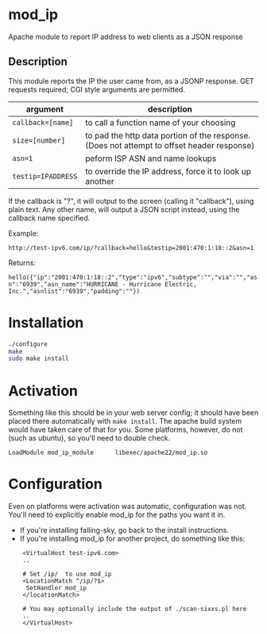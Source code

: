 # mod_ip

Apache module to report IP address to web clients as a JSON response

## Description

This module reports the IP the user came from, as a JSONP response.
GET requests required; CGI style arguments are permitted.

| argument           | description                                             |
|--------------------|---------------------------------------------------------|
| `callback=[name]`  | to call a function name of your choosing                |
| `size=[number]`    | to pad the http data portion of the response.  (Does not attempt to offset header response) |
| `asn=1`            | peform ISP ASN and name lookups                         |
| `testip=IPADDRESS` | to override the IP address, force it to look up another |

If the callback is "?", it will output to the screen (calling it "callback"),
using plain text.  Any other name, will output a JSON script instead,
using the callback name specified.

Example:

`http://test-ipv6.com/ip/?callback=hello&testip=2001:470:1:18::2&asn=1`

Returns:

`hello({"ip":"2001:470:1:18::2","type":"ipv6","subtype":"","via":"","asn":"6939","asn_name":"HURRICANE - Hurricane Electric, Inc.","asnlist":"6939","padding":""})`

# Installation

```Bash
./configure
make
sudo make install   
```

# Activation 

Something like this should be in your web server config; it should have been
placed there automatically with `make install`.  The apache build system
would have taken care of that for you.  Some platforms, however, do not (such
as ubuntu), so you'll need to double check.

```ApacheConfig
LoadModule mod_ip_module      libexec/apache22/mod_ip.so
```

# Configuration

Even on platforms were activation was automatic, configuration was not.
You'll need to explicitly enable mod_ip for the paths you want it in.

 * If you're installing falling-sky, go back to the install instructions.
 * If you're installing mod_ip for another project, do something like this:



```ApacheConfig
    <VirtualHost test-ipv6.com>
    ..

    # Set /ip/  to use mod_ip
    <LocationMatch ^/ip/?$>
     SetHandler mod_ip
    </locationMatch>

    # You may optionally include the output of ./scan-sixxs.pl here
    ..
    </VirtualHost>
````



